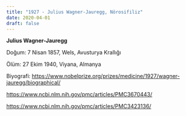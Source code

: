 ```yaml
---
title: "1927 - Julius Wagner-Jauregg, Nörosifiliz"
date: 2020-04-01
draft: false
---
```


**Julius Wagner-Jauregg**

Doğum: 7 Nisan 1857, Wels, Avusturya Krallığı

Ölüm: 27 Ekim 1940, Viyana, Almanya

Biyografi: <https://www.nobelprize.org/prizes/medicine/1927/wagner-jauregg/biographical/>

<https://www.ncbi.nlm.nih.gov/pmc/articles/PMC3670443/>

<https://www.ncbi.nlm.nih.gov/pmc/articles/PMC3423136/>